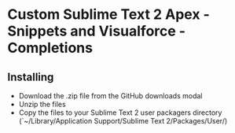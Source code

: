 Custom Sublime Text 2 Apex - Snippets and Visualforce - Completions
===================================================================

Installing
----------

* Download the .zip file from the GitHub downloads modal
* Unzip the files
* Copy the files to your Sublime Text 2 user packagers directory (`~/Library/Application Support/Sublime Text 2/Packages/User/)



